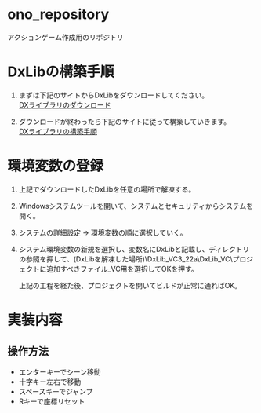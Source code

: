 # ono_repository
アクションゲーム作成用のリポジトリ

# DxLibの構築手順
1. まずは下記のサイトからDxLibをダウンロードしてください。  
[DXライブラリのダウンロード](https://dxlib.xsrv.jp/dxdload.html)

2. ダウンロードが終わったら下記のサイトに従って構築していきます。  
[DXライブラリの構築手順](https://dxlib.xsrv.jp/dxuse.html)

# 環境変数の登録
1. 上記でダウンロードしたDxLibを任意の場所で解凍する。

2. Windowsシステムツールを開いて、システムとセキュリティからシステムを開く。

3. システムの詳細設定 -> 環境変数の順に選択していく。

4. システム環境変数の新規を選択し、変数名にDxLibと記載し、ディレクトリの参照を押して、(DxLibを解凍した場所)\DxLib_VC3_22a\DxLib_VC\プロジェクトに追加すべきファイル_VC用を選択してOKを押す。

   上記の工程を経た後、プロジェクトを開いてビルドが正常に通ればOK。

# 実装内容
## 操作方法
* エンターキーでシーン移動
* 十字キー左右で移動
* スペースキーでジャンプ
* Rキーで座標リセット

